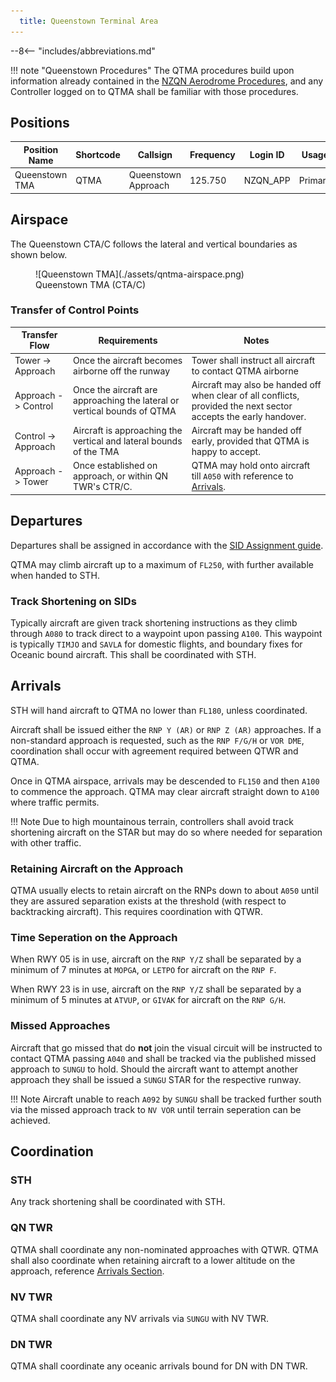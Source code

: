 ```yaml
---
  title: Queenstown Terminal Area 
---
```


--8<-- "includes/abbreviations.md"

!!! note "Queenstown Procedures"
    The QTMA procedures build upon information already contained in the [NZQN Aerodrome Procedures](../aerodromes/Class-C/nzqn.md), and any Controller logged on to QTMA shall be familiar with those procedures.

## Positions

| Position Name   | Shortcode | Callsign             | Frequency | Login ID | Usage   |
| --------------- | --------- | -------------------- | --------- | -------- | ------- |
| Queenstown TMA  | QTMA      | Queenstown Approach  | 125.750   | NZQN_APP | Primary |


## Airspace

The Queenstown CTA/C follows the lateral and vertical boundaries as shown below. 


<figure markdown>
  ![Queenstown TMA](./assets/qntma-airspace.png) 
  <figcaption>Queenstown TMA (CTA/C)</figcaption>
</figure>

### Transfer of Control Points

| Transfer Flow       | Requirements                                                             | Notes                                                                                                            |
|---------------------|--------------------------------------------------------------------------|------------------------------------------------------------------------------------------------------------------|
| Tower -> Approach   | Once the aircraft becomes airborne off the runway                        | Tower shall instruct all aircraft to contact QTMA airborne                                                       |
| Approach -> Control | Once the aircraft are approaching the lateral or vertical bounds of QTMA | Aircraft may also be handed off when clear of all conflicts, provided the next sector accepts the early handover.|
| Control -> Approach | Aircraft is approaching the vertical and lateral bounds of the TMA       | Aircraft may be handed off early, provided that QTMA is happy to accept.                                         |
| Approach -> Tower   | Once established on approach, or within QN TWR's CTR/C.                  | QTMA may hold onto aircraft till `A050` with reference to [Arrivals](#retaining-aircraft-on-the-approach).       |

## Departures

Departures shall be assigned in accordance with the [SID Assignment guide](../aerodromes/Class-C/nzqn.md#sid-assignment). 

QTMA may climb aircraft up to a maximum of `FL250`, with further available when handed to STH.

### Track Shortening on SIDs

Typically aircraft are given track shortening instructions as they climb through `A080` to track direct to a waypoint upon passing `A100`. This waypoint is typically `TIMJO` and `SAVLA` for domestic flights, and boundary fixes for Oceanic bound aircraft. This shall be coordinated with STH. 

## Arrivals 

STH will hand aircraft to QTMA no lower than `FL180`, unless coordinated.

Aircraft shall be issued either the `RNP Y (AR)` or `RNP Z (AR)` approaches. If a non-standard approach is requested, such as the `RNP F/G/H` or `VOR DME`, coordination shall occur with agreement required between QTWR and QTMA. 

Once in QTMA airspace, arrivals may be descended to `FL150` and then `A100` to commence the approach. QTMA may clear aircraft straight down to `A100` where traffic permits.

!!! Note
    Due to high mountainous terrain, controllers shall avoid track shortening aircraft on the STAR but may do so where needed for separation with other traffic. 

### Retaining Aircraft on the Approach

QTMA usually elects to retain aircraft on the RNPs down to about `A050` until they are assured separation exists at the threshold (with respect to backtracking aircraft). This requires coordination with QTWR.

### Time Seperation on the Approach

When RWY 05 is in use, aircraft on the `RNP Y/Z` shall be separated by a minimum of 7 minutes at `MOPGA`, or `LETPO` for aircraft on the `RNP F`.

When RWY 23 is in use, aircraft on the `RNP Y/Z` shall be separated by a minimum of 5 minutes at `ATVUP`, or `GIVAK` for aircraft on the `RNP G/H`.


### Missed Approaches

Aircraft that go missed that do **not** join the visual circuit will be instructed to contact QTMA passing `A040` and shall be tracked via the published missed approach to `SUNGU` to hold. Should the aircraft want to attempt another approach they shall be issued a `SUNGU` STAR for the respective runway. 

!!! Note
    Aircraft unable to reach `A092` by `SUNGU` shall be tracked further south via the missed approach track to `NV VOR` until terrain seperation can be achieved. 

## Coordination

### STH

Any track shortening shall be coordinated with STH.

### QN TWR

QTMA shall coordinate any non-nominated approaches with QTWR. QTMA shall also coordinate when retaining aircraft to a lower altitude on the approach, reference [Arrivals Section](#retaining-aircraft-on-the-approach). 

### NV TWR

QTMA shall coordinate any NV arrivals via `SUNGU` with NV TWR. 

### DN TWR

QTMA shall coordinate any oceanic arrivals bound for DN with DN TWR. 